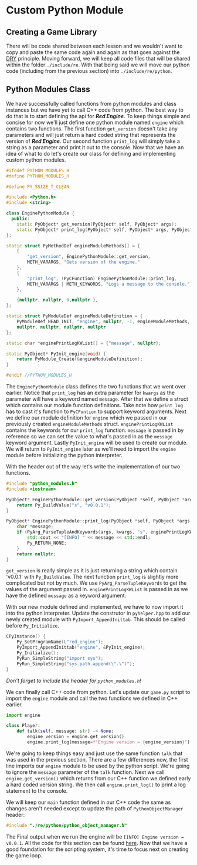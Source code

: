 # Custom Python Module

## Creating a Game Library

There will be code shared between each lesson and we wouldn't want to copy and paste the same code again and again as that goes against the [DRY](https://en.wikipedia.org/wiki/Don%27t_repeat_yourself) principle.  Moving forward, we will keep all code files that will be shared within the folder `./include/re`.  With that being said we will move our python code (including from the previous section) into `./include/re/python`.

## Python Modules Class

We have successfully called functions from python modules and class instances but we have yet to call C++ code from python.  The best way to do that is to start defining the api for ***Red Engine***.  To keep things simple and concise for now we'll just define one python module named `engine` which contains two functions.  The first function `get_version` doesn't take any parameters and will just return a hard coded string that represents the version of ***Red Engine***.  Our second function `print_log` will simply take a string as a parameter and print it out to the console.  Now that we have an idea of what to do let's create our class for defining and implementing custom python modules.

```c++
#ifndef PYTHON_MODULES_H
#define PYTHON_MODULES_H

#define PY_SSIZE_T_CLEAN

#include <Python.h>
#include <string>

class EnginePythonModule {
  public:
    static PyObject* get_version(PyObject* self, PyObject* args);
    static PyObject* print_log(PyObject* self, PyObject* args, PyObject* kwargs);
};

static struct PyMethodDef engineModuleMethods[] = {
    {
        "get_version", EnginePythonModule::get_version,
        METH_VARARGS, "Gets version of the engine."
    },
    {
        "print_log", (PyCFunction) EnginePythonModule::print_log,
        METH_VARARGS | METH_KEYWORDS, "Logs a message to the console."
    },

    {nullptr, nullptr, 0,nullptr },
};

static struct PyModuleDef engineModuleDefinition = {
    PyModuleDef_HEAD_INIT, "engine", nullptr, -1, engineModuleMethods,
    nullptr, nullptr, nullptr, nullptr
};

static char *enginePrintLogKWList[] = {"message", nullptr};

static PyObject* PyInit_engine(void) {
    return PyModule_Create(&engineModuleDefinition);
}

#endif //PYTHON_MODULES_H
```

The `EnginePythonModule` class defines the two functions that we went over earlier.  Notice that `print_log` has an extra parameter for `kwargs` as the parameter will have a keyword named `message`.  After that we  define a struct which contains our module function definitions.  Take note how `print_log` has to cast it's function to `PyCFuntion` to support keyword arguments.  Next we define our module definition for `engine` which we passed in our previously created `engineModuleMethods` struct.  `enginePrintLogKWList` contains the keywords for our `print_log` function.  `message` is passed in by reference so we can set the value to what's passed in as the `message` keyword argument.  Lastly `PyInit_engine` will be used to create our module.  We will return to `PyInit_engine` later as we'll need to import the `engine` module before initializing the python interpreter.

With the header out of the way let's write the implementation of our two functions.

```c++
#include "python_modules.h"
#include <iostream>

PyObject* EnginePythonModule::get_version(PyObject *self, PyObject *args) {
    return Py_BuildValue("s", "v0.0.1");
}

PyObject* EnginePythonModule::print_log(PyObject *self, PyObject *args, PyObject *kwargs) {
    char *message;
    if (PyArg_ParseTupleAndKeywords(args, kwargs, "s", enginePrintLogKWList, &message)) {
        std::cout << "[INFO] " << message << std::endl;
        Py_RETURN_NONE;
    }
    return nullptr;
}
```

`get_version` is really simple as it is just returning a string which contain 'v0.0.1' with `Py_BuildValue`.  The next function `print_log` is slightly more complicated but not by much. We use `PyArg_ParseTupleKeywords` to get the values of the argument passed in.  `enginePrintLogKWList` is passed in as we have the defined `message` as a keyword argument.

With our new module defined and implemented, we have to now import it into the python interpreter.  Update the construtor in `pyhelper.hpp` to add our newly created module with `PyImport_AppendInittab`.  This should be called before `Py_Initialize`.

```c++
CPyInstance() {
	Py_SetProgramName(L"red_engine");
    PyImport_AppendInittab("engine", &PyInit_engine);
    Py_Initialize();
    PyRun_SimpleString("import sys");
    PyRun_SimpleString("sys.path.append(\".\")");
}
```

*Don't forget to include the header for `python_modules.h`!*

We can finally call C++ code from python. Let's update our `game.py` script to import the `engine` module and call the two functions we defined in C++ earlier.

```py
import engine

class Player:
    def talk(self, message: str) -> None:
        engine_version = engine.get_version()
        engine.print_log(message=f"Engine version = {engine_version}")
```

We're going to keep things easy and just use the same function `talk` that was used in the previous section.  There are a few differences now, the first line imports our `engine` module to be used by the python script.  We're going to ignore the `message` parameter of the `talk` function.  Next we call `engine.get_version()` which returns from our C++ function we defined early a hard coded version string.  We then call `engine.print_log()` to print a log statement to the console.

We will keep our `main` function defined in our C++ code the same as changes aren't needed except to update the path of `PythonObjectManager` header:

```cpp
#include "./re/python/python_object_manager.h"
```

The Final output when we run the engine will be `[INFO] Engine version = v0.0.1`.  All the code for this section can be found [here](https://github.com/Chukobyte/learn-engine-dev/tree/main/src/1.foundation/1.embedding_python/1.4.create_custom_module).  Now that we have a good foundation for the scripting system, it's time to focus next on creating the game loop.
